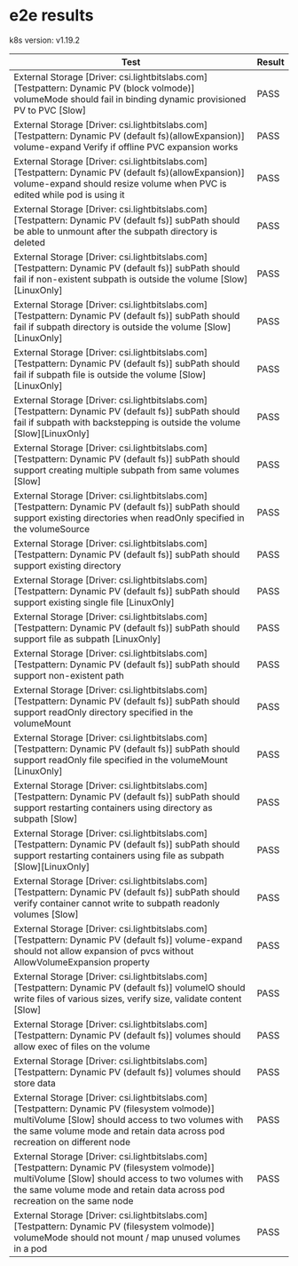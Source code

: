 # e2e results

k8s version: v1.19.2

|                                                                                                              Test                                                                                                               |Result|
|---------------------------------------------------------------------------------------------------------------------------------------------------------------------------------------------------------------------------------|------|
|External Storage [Driver: csi.lightbitslabs.com] [Testpattern: Dynamic PV (block volmode)] volumeMode should fail in binding dynamic provisioned PV to PVC [Slow]                                                                |PASS  |
|External Storage [Driver: csi.lightbitslabs.com] [Testpattern: Dynamic PV (default fs)(allowExpansion)] volume-expand Verify if offline PVC expansion works                                                                      |PASS  |
|External Storage [Driver: csi.lightbitslabs.com] [Testpattern: Dynamic PV (default fs)(allowExpansion)] volume-expand should resize volume when PVC is edited while pod is using it                                              |PASS  |
|External Storage [Driver: csi.lightbitslabs.com] [Testpattern: Dynamic PV (default fs)] subPath should be able to unmount after the subpath directory is deleted                                                                 |PASS  |
|External Storage [Driver: csi.lightbitslabs.com] [Testpattern: Dynamic PV (default fs)] subPath should fail if non-existent subpath is outside the volume [Slow][LinuxOnly]                                                      |PASS  |
|External Storage [Driver: csi.lightbitslabs.com] [Testpattern: Dynamic PV (default fs)] subPath should fail if subpath directory is outside the volume [Slow][LinuxOnly]                                                         |PASS  |
|External Storage [Driver: csi.lightbitslabs.com] [Testpattern: Dynamic PV (default fs)] subPath should fail if subpath file is outside the volume [Slow][LinuxOnly]                                                              |PASS  |
|External Storage [Driver: csi.lightbitslabs.com] [Testpattern: Dynamic PV (default fs)] subPath should fail if subpath with backstepping is outside the volume [Slow][LinuxOnly]                                                 |PASS  |
|External Storage [Driver: csi.lightbitslabs.com] [Testpattern: Dynamic PV (default fs)] subPath should support creating multiple subpath from same volumes [Slow]                                                                |PASS  |
|External Storage [Driver: csi.lightbitslabs.com] [Testpattern: Dynamic PV (default fs)] subPath should support existing directories when readOnly specified in the volumeSource                                                  |PASS  |
|External Storage [Driver: csi.lightbitslabs.com] [Testpattern: Dynamic PV (default fs)] subPath should support existing directory                                                                                                |PASS  |
|External Storage [Driver: csi.lightbitslabs.com] [Testpattern: Dynamic PV (default fs)] subPath should support existing single file [LinuxOnly]                                                                                  |PASS  |
|External Storage [Driver: csi.lightbitslabs.com] [Testpattern: Dynamic PV (default fs)] subPath should support file as subpath [LinuxOnly]                                                                                       |PASS  |
|External Storage [Driver: csi.lightbitslabs.com] [Testpattern: Dynamic PV (default fs)] subPath should support non-existent path                                                                                                 |PASS  |
|External Storage [Driver: csi.lightbitslabs.com] [Testpattern: Dynamic PV (default fs)] subPath should support readOnly directory specified in the volumeMount                                                                   |PASS  |
|External Storage [Driver: csi.lightbitslabs.com] [Testpattern: Dynamic PV (default fs)] subPath should support readOnly file specified in the volumeMount [LinuxOnly]                                                            |PASS  |
|External Storage [Driver: csi.lightbitslabs.com] [Testpattern: Dynamic PV (default fs)] subPath should support restarting containers using directory as subpath [Slow]                                                           |PASS  |
|External Storage [Driver: csi.lightbitslabs.com] [Testpattern: Dynamic PV (default fs)] subPath should support restarting containers using file as subpath [Slow][LinuxOnly]                                                     |PASS  |
|External Storage [Driver: csi.lightbitslabs.com] [Testpattern: Dynamic PV (default fs)] subPath should verify container cannot write to subpath readonly volumes [Slow]                                                          |PASS  |
|External Storage [Driver: csi.lightbitslabs.com] [Testpattern: Dynamic PV (default fs)] volume-expand should not allow expansion of pvcs without AllowVolumeExpansion property                                                   |PASS  |
|External Storage [Driver: csi.lightbitslabs.com] [Testpattern: Dynamic PV (default fs)] volumeIO should write files of various sizes, verify size, validate content [Slow]                                                       |PASS  |
|External Storage [Driver: csi.lightbitslabs.com] [Testpattern: Dynamic PV (default fs)] volumes should allow exec of files on the volume                                                                                         |PASS  |
|External Storage [Driver: csi.lightbitslabs.com] [Testpattern: Dynamic PV (default fs)] volumes should store data                                                                                                                |PASS  |
|External Storage [Driver: csi.lightbitslabs.com] [Testpattern: Dynamic PV (filesystem volmode)] multiVolume [Slow] should access to two volumes with the same volume mode and retain data across pod recreation on different node|PASS  |
|External Storage [Driver: csi.lightbitslabs.com] [Testpattern: Dynamic PV (filesystem volmode)] multiVolume [Slow] should access to two volumes with the same volume mode and retain data across pod recreation on the same node |PASS  |
|External Storage [Driver: csi.lightbitslabs.com] [Testpattern: Dynamic PV (filesystem volmode)] volumeMode should not mount / map unused volumes in a pod                                                                        |PASS  |
